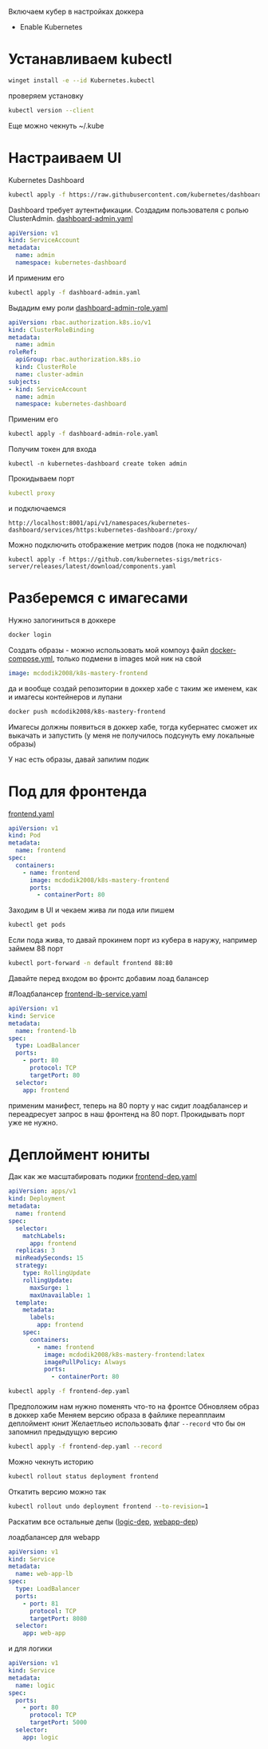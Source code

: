 Включаем кубер в настройках доккера
- Enable Kubernetes

# Устанавливаем kubectl
```bash
winget install -e --id Kubernetes.kubectl
```
проверяем установку
```bash
kubectl version --client
```
Еще можно чекнуть ~/.kube


# Настраиваем UI

Kubernetes Dashboard
```bash
kubectl apply -f https://raw.githubusercontent.com/kubernetes/dashboard/v2.7.0/aio/deploy/recommended.yaml
```
Dashboard требует аутентификации. Создадим пользователя с ролью ClusterAdmin. [dashboard-admin.yaml](dashboard-admin.yaml)
```yaml
apiVersion: v1
kind: ServiceAccount
metadata:
  name: admin
  namespace: kubernetes-dashboard
```
И применим его
```bash
kubectl apply -f dashboard-admin.yaml
```
Выдадим ему роли [dashboard-admin-role.yaml](dashboard-admin-role.yaml)
```yaml
apiVersion: rbac.authorization.k8s.io/v1
kind: ClusterRoleBinding
metadata:
  name: admin
roleRef:
  apiGroup: rbac.authorization.k8s.io
  kind: ClusterRole
  name: cluster-admin
subjects:
- kind: ServiceAccount
  name: admin
  namespace: kubernetes-dashboard
```
Применим его
```bash
kubectl apply -f dashboard-admin-role.yaml
```

Получим токен для входа 
```
kubectl -n kubernetes-dashboard create token admin
```
Прокидываем порт
```yaml
kubectl proxy
```
и подключаемся 
```
http://localhost:8001/api/v1/namespaces/kubernetes-dashboard/services/https:kubernetes-dashboard:/proxy/
```

Можно подключить отображение метрик подов (пока не подключал)
```
kubectl apply -f https://github.com/kubernetes-sigs/metrics-server/releases/latest/download/components.yaml
```

# Разберемся с имагесами
Нужно залогиниться в доккере
```bash
docker login
```
Создать образы - можно использовать мой компоуз файл [docker-compose.yml](docker-compose.yml), только подмени в images мой ник на свой
```yaml
image: mcdodik2008/k8s-mastery-frontend
```
да и вообще создай репозитории в доккер хабе с таким же именем, как и имагесы контейнеров и лупани
```bash
docker push mcdodik2008/k8s-mastery-frontend
```
Имагесы должны появиться в доккер хабе, тогда кубернатес сможет их выкачать и запустить 
(у меня не получилось подсунуть ему локальные образы)

У нас есть образы, давай запилим подик

# Под для фронтенда
[frontend.yaml](frontend.yaml)
```yaml
apiVersion: v1
kind: Pod
metadata:
  name: frontend
spec:
  containers:
    - name: frontend
      image: mcdodik2008/k8s-mastery-frontend
      ports:
        - containerPort: 80
```
Заходим в UI и чекаем жива ли пода или пишем 
```bash
kubectl get pods
```
Если пода жива, то давай прокинем порт из кубера в наружу, например займем 88 порт
```bash
kubectl port-forward -n default frontend 88:80
```

Давайте перед входом во фронтс добавим лоад балансер

#Лоадбалансер
[frontend-lb-service.yaml](frontend-lb-service.yaml)
```yaml
apiVersion: v1
kind: Service
metadata:
  name: frontend-lb
spec:
  type: LoadBalancer
  ports:
    - port: 80
      protocol: TCP
      targetPort: 80
  selector:
    app: frontend
```
применим манифест, теперь на 80 порту у нас сидит лоадбалансер 
и переадресует запрос в наш фронтенд на 80 порт. Прокидывать порт уже не нужно.

# Деплоймент юниты
Дак как же масштабировать подики
[frontend-dep.yaml](frontend-dep.yaml)
```yaml
apiVersion: apps/v1
kind: Deployment
metadata:
  name: frontend
spec:
  selector:
    matchLabels:
      app: frontend
  replicas: 3
  minReadySeconds: 15
  strategy:
    type: RollingUpdate
    rollingUpdate:
      maxSurge: 1
      maxUnavailable: 1
  template:
    metadata:
      labels:
        app: frontend
    spec:
      containers:
        - name: frontend
          image: mcdodik2008/k8s-mastery-frontend:latex
          imagePullPolicy: Always
          ports:
            - containerPort: 80
```
```bash
kubectl apply -f frontend-dep.yaml
```
Предположим нам нужно поменять что-то на фронтсе
Обновляем образ в доккер хабе 
Меняем версию образа в файлике
переапплаим деплоймент юнит
Желаетльео использовать флаг `--record` что бы он запомнил предыдущую версию
```bash
kubectl apply -f frontend-dep.yaml --record
```
Можно чекнуть историю 
```bash
kubectl rollout status deployment frontend
```
Откатить версию можно так 
```bash
kubectl rollout undo deployment frontend --to-revision=1
```

Раскатим все остальные депы ([logic-dep](logic-dep.yaml), [webapp-dep](webapp-dep.yaml))

лоадбалансер для webapp
```yaml
apiVersion: v1
kind: Service
metadata:
  name: web-app-lb
spec:
  type: LoadBalancer
  ports:
    - port: 81
      protocol: TCP
      targetPort: 8080
  selector:
    app: web-app
```
и для логики
```yaml
apiVersion: v1
kind: Service
metadata:
  name: logic
spec:
  ports:
    - port: 80
      protocol: TCP
      targetPort: 5000
  selector:
    app: logic
```





